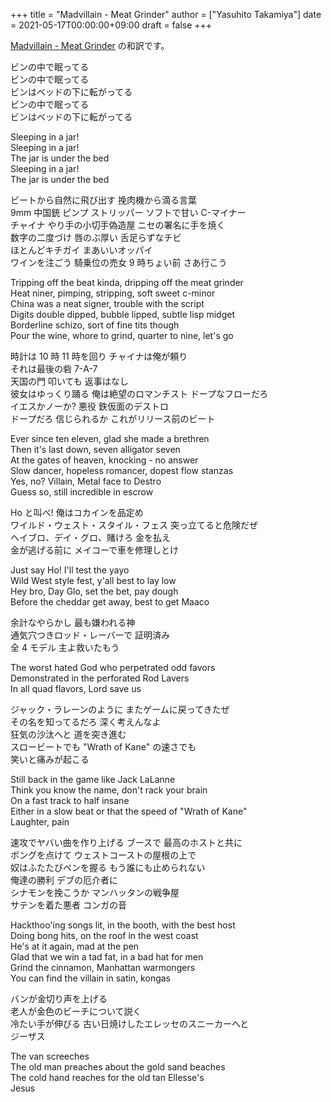 +++
title = "Madvillain - Meat Grinder"
author = ["Yasuhito Takamiya"]
date = 2021-05-17T00:00:00+09:00
draft = false
+++

[Madvillain - Meat Grinder](https://youtube.com/watch?v=T7ggYRkd8Gs) の和訳です。  

ビンの中で眠ってる  
ビンの中で眠ってる  
ビンはベッドの下に転がってる  
ビンの中で眠ってる  
ビンはベッドの下に転がってる  

Sleeping in a jar!  
Sleeping in a jar!  
The jar is under the bed  
Sleeping in a jar!  
The jar is under the bed  

ビートから自然に飛び出す 挽肉機から滴る言葉  
9mm 中国銃 ピンプ ストリッパー ソフトで甘い C-マイナー  
チャイナ やり手の小切手偽造屋 ニセの署名に手を焼く  
数字の二度づけ 唇のぶ厚い 舌足らずなチビ  
ほとんどキチガイ まあいいオッパイ  
ワインを注ごう 騎乗位の売女 9 時ちょい前 さあ行こう  

Tripping off the beat kinda, dripping off the meat grinder  
Heat niner, pimping, stripping, soft sweet c-minor  
China was a neat signer, trouble with the script  
Digits double dipped, bubble lipped, subtle lisp midget  
Borderline schizo, sort of fine tits though  
Pour the wine, whore to grind, quarter to nine, let's go  

時計は 10 時 11 時を回り チャイナは俺が頼り  
それは最後の砦 7-A-7  
天国の門 叩いても 返事はなし  
彼女はゆっくり踊る 俺は絶望のロマンチスト ドープなフローだろ  
イエスかノーか? 悪役 鉄仮面のデストロ  
ドープだろ 信じられるか これがリリース前のビート  

Ever since ten eleven, glad she made a brethren  
Then it's last down, seven alligator seven  
At the gates of heaven, knocking - no answer  
Slow dancer, hopeless romancer, dopest flow stanzas  
Yes, no? Villain, Metal face to Destro  
Guess so, still incredible in escrow  

Ho と叫べ! 俺はコカインを品定め  
ワイルド・ウェスト・スタイル・フェス 突っ立てると危険だぜ  
ヘイブロ、デイ・グロ、賭けろ 金を払え  
金が逃げる前に メイコーで車を修理しとけ  

Just say Ho! I'll test the yayo  
Wild West style fest, y'all best to lay low  
Hey bro, Day Glo, set the bet, pay dough  
Before the cheddar get away, best to get Maaco  

余計なやらかし 最も嫌われる神  
通気穴つきロッド・レーバーで 証明済み  
全 4 モデル 主よ救いたもう  

The worst hated God who perpetrated odd favors  
Demonstrated in the perforated Rod Lavers  
In all quad flavors, Lord save us  

ジャック・ラレーンのように またゲームに戻ってきたぜ  
その名を知ってるだろ 深く考えんなよ  
狂気の沙汰へと 道を突き進む  
スロービートでも "Wrath of Kane" の速さでも  
笑いと痛みが起こる  

Still back in the game like Jack LaLanne  
Think you know the name, don't rack your brain  
On a fast track to half insane  
Either in a slow beat or that the speed of "Wrath of Kane"  
Laughter, pain  

速攻でヤバい曲を作り上げる ブースで 最高のホストと共に  
ボングを点けて ウェストコーストの屋根の上で  
奴はふたたびペンを握る もう誰にも止められない  
俺達の勝利 デブの厄介者に  
シナモンを挽こうか マンハッタンの戦争屋  
サテンを着た悪者 コンガの音  

Hackthoo'ing songs lit, in the booth, with the best host  
Doing bong hits, on the roof in the west coast  
He's at it again, mad at the pen  
Glad that we win a tad fat, in a bad hat for men  
Grind the cinnamon, Manhattan warmongers  
You can find the villain in satin, kongas  

バンが金切り声を上げる  
老人が金色のビーチについて説く  
冷たい手が伸びる 古い日焼けしたエレッセのスニーカーへと  
ジーザス  

The van screeches  
The old man preaches about the gold sand beaches  
The cold hand reaches for the old tan Ellesse's  
Jesus
